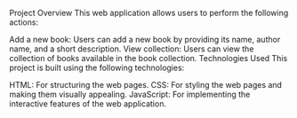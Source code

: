 Project Overview
This web application allows users to perform the following actions:

Add a new book: Users can add a new book by providing its name, author name, and a short description.
View collection: Users can view the collection of books available in the book collection.
Technologies Used
This project is built using the following technologies:

HTML: For structuring the web pages.
CSS: For styling the web pages and making them visually appealing.
JavaScript: For implementing the interactive features of the web application.
